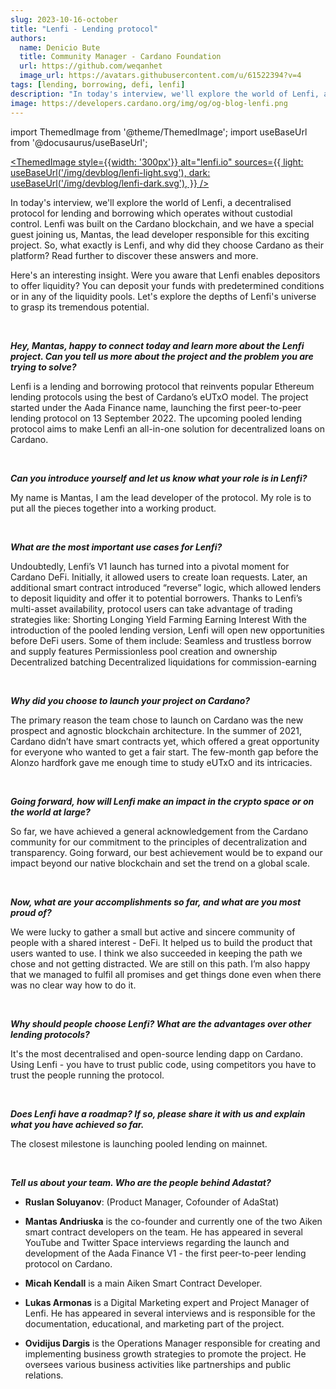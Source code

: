 ```yaml
---
slug: 2023-10-16-october
title: "Lenfi - Lending protocol"
authors:
  name: Denicio Bute
  title: Community Manager - Cardano Foundation
  url: https://github.com/weqanhet
  image_url: https://avatars.githubusercontent.com/u/61522394?v=4  
tags: [lending, borrowing, defi, lenfi]
description: "In today's interview, we'll explore the world of Lenfi, a decentralised protocol for lending and borrowing which operates without custodial control. Lenfi was built on the Cardano blockchain and we have a special guest joining us, Mantas, the lead developer responsible for this exciting project. So, what exactly is Lenfi and why did they choose Cardano as their platform? Read further to discover these answers and more."
image: https://developers.cardano.org/img/og/og-blog-lenfi.png
---
```


import ThemedImage from '@theme/ThemedImage';
import useBaseUrl from '@docusaurus/useBaseUrl';

 [<ThemedImage
style={{width: '300px'}}
alt="lenfi.io"
sources={{
    light: useBaseUrl('/img/devblog/lenfi-light.svg'),
    dark: useBaseUrl('/img/devblog/lenfi-dark.svg'),
  }}
/>](https://lenfi.io)

In today's interview, we'll explore the world of Lenfi, a decentralised protocol for lending and borrowing which operates without custodial control. Lenfi was built on the Cardano blockchain, and we have a special guest joining us, Mantas, the lead developer responsible for this exciting project. So, what exactly is Lenfi, and why did they choose Cardano as their platform? Read further to discover these answers and more.

Here's an interesting insight. Were you aware that Lenfi enables depositors to offer liquidity? You can deposit your funds with predetermined conditions or in any of the liquidity pools.  Let's explore the depths of Lenfi's universe to grasp its tremendous potential. 


<!-- truncate -->
<br />

**_Hey, Mantas, happy to connect today and learn more about the Lenfi project. Can you tell us more about the project and the problem you are trying to solve?_**

Lenfi is a lending and borrowing protocol that reinvents popular Ethereum lending protocols using the best of Cardano’s eUTxO model. The project started under the Aada Finance name, launching the first peer-to-peer lending protocol on 13 September 2022. The upcoming pooled lending protocol aims to make Lenfi an all-in-one solution for decentralized loans on Cardano.


<br />

**_Can you introduce yourself and let us know what your role is in Lenfi?_**

My name is Mantas, I am the lead developer of the protocol. My role is to put all the pieces together into a working product. 


<br />

**_What are the most important use cases for Lenfi?_**

Undoubtedly, Lenfi’s V1 launch has turned into a pivotal moment for Cardano DeFi. Initially, it allowed users to create loan requests. Later, an additional smart contract introduced “reverse” logic, which allowed lenders to deposit liquidity and offer it to potential borrowers. Thanks to Lenfi’s multi-asset availability, protocol users can take advantage of trading strategies like:
Shorting
Longing
Yield Farming
Earning Interest
With the introduction of the pooled lending version, Lenfi will open new opportunities before DeFi users. Some of them include:
Seamless and trustless borrow and supply features
Permissionless pool creation and ownership
Decentralized batching
Decentralized liquidations for commission-earning


<br />

**_Why did you choose to launch your project on Cardano?_**

The primary reason the team chose to launch on Cardano was the new prospect and agnostic blockchain architecture. In the summer of 2021, Cardano didn’t have smart contracts yet, which offered a great opportunity for everyone who wanted to get a fair start. The few-month gap before the Alonzo hardfork gave me enough time to study eUTxO and its intricacies.


<br />

**_Going forward, how will Lenfi make an impact in the crypto space or on the world at large?_**

So far, we have achieved a general acknowledgement from the Cardano community for our commitment to the principles of decentralization and transparency. Going forward, our best achievement would be to expand our impact beyond our native blockchain and set the trend on a global scale.


<br />

**_Now, what are your accomplishments so far, and what are you most proud of?_**

We were lucky to gather a small but active and sincere community of people with a shared interest - DeFi. It helped us to build the product that users wanted to use. I think we also succeeded in keeping the path we chose and not getting distracted. We are still on this path. I’m also happy that we managed to fulfil all promises and get things done even when there was no clear way how to do it.


<br />

**_Why should people choose Lenfi? What are the advantages over other lending protocols?_**

It's the most decentralised and open-source lending dapp on Cardano. Using Lenfi - you have to trust public code, using competitors you have to trust the people running the protocol.


<br />

**_Does Lenfi have a roadmap? If so, please share it with us and explain what you have achieved so far._**

The closest milestone is launching pooled lending on mainnet.


<br />

**_Tell us about your team. Who are the people behind Adastat?_**

- **Ruslan Soluyanov**: (Product Manager, Cofounder of AdaStat)

- **Mantas Andriuska** is the co-founder and currently one of the two Aiken smart contract developers on the team. He has appeared in several YouTube and Twitter Space interviews regarding the launch and development of the Aada Finance V1 - the first peer-to-peer lending protocol on Cardano.

- **Micah Kendall** is a main Aiken Smart Contract Developer.

- **Lukas Armonas** is a Digital Marketing expert and Project Manager of Lenfi. He has appeared in several interviews and is responsible for the documentation, educational, and marketing part of the project.

- **Ovidijus Dargis** is the Operations Manager responsible for creating and implementing business growth strategies to promote the project. He oversees various business activities like partnerships and public relations.
